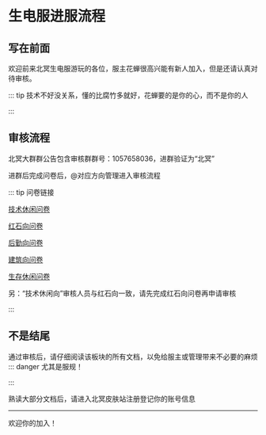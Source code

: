 

# 生电服进服流程

## 写在前面

欢迎前来北冥生电服游玩的各位，服主花蝉很高兴能有新人加入，但是还请认真对待审核。

::: tip 技术不好没关系，懂的比腐竹多就好，花蝉要的是你的心，而不是你的人

:::

## 审核流程
北冥大群群公告包含审核群群号：1057658036，进群验证为“北冥”

进群后完成问卷后，@对应方向管理进入审核流程

::: tip 问卷链接

[技术休闲问卷](https://f.wps.cn/g/ugohPtsk/)

[红石向问卷](https://f.wps.cn/g/6GeGcmVi/)

[后勤向问卷](https://f.wps.cn/g/VhR5btty/)

[建筑向问卷](https://f.wps.cn/g/itToWNKF/)

[生存休闲问卷](https://f.wps.cn/g/A0CmGKom/)

另：“技术休闲向”审核人员与红石向一致，请先完成红石向问卷再申请审核

:::

## 不是结尾

通过审核后，请仔细阅读该板块的所有文档，以免给服主或管理带来不必要的麻烦
::: danger 尤其是服规！

:::

熟读大部分文档后，请进入北冥皮肤站注册登记你的账号信息

------

欢迎你的加入！
